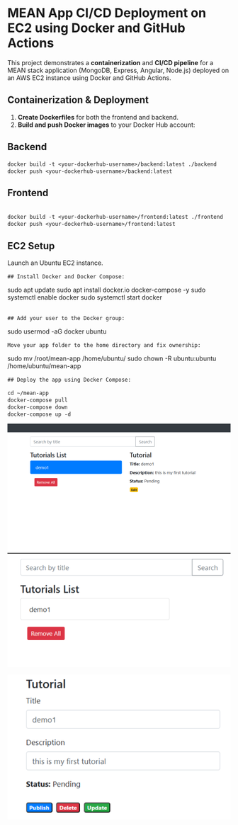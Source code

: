 # MEAN App CI/CD Deployment on EC2 using Docker and GitHub Actions

This project demonstrates a **containerization** and **CI/CD pipeline** for a MEAN stack application (MongoDB, Express, Angular, Node.js) deployed on an AWS EC2 instance using Docker and GitHub Actions.

## Containerization & Deployment

1. **Create Dockerfiles** for both the frontend and backend.
2. **Build and push Docker images** to your Docker Hub account:

## Backend

```
docker build -t <your-dockerhub-username>/backend:latest ./backend
docker push <your-dockerhub-username>/backend:latest
```

## Frontend

```

docker build -t <your-dockerhub-username>/frontend:latest ./frontend
docker push <your-dockerhub-username>/frontend:latest
```

## EC2 Setup

Launch an Ubuntu EC2 instance.

```
## Install Docker and Docker Compose:
```

sudo apt update
sudo apt install docker.io docker-compose -y
sudo systemctl enable docker
sudo systemctl start docker

```

## Add your user to the Docker group:
```

sudo usermod -aG docker ubuntu

```
Move your app folder to the home directory and fix ownership:
```

sudo mv /root/mean-app /home/ubuntu/
sudo chown -R ubuntu:ubuntu /home/ubuntu/mean-app

```
## Deploy the app using Docker Compose:
```

```
cd ~/mean-app
docker-compose pull
docker-compose down
docker-compose up -d
```

![alt text](images/image-2.png)
![Tutorials list](images/image.png)

![Tutorial Submitted](images/img-new.png)

```

```
